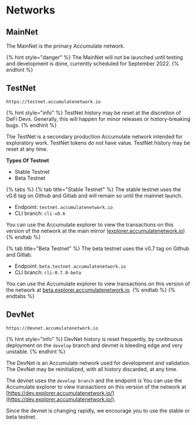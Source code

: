 # Networks

## MainNet

The MainNet is the primary Accumulate network.

{% hint style="danger" %}
The MainNet will not be launched until testing and development is done, currently scheduled for September 2022.
{% endhint %}

## TestNet

`https://testnet.accumulatenetwork.io`

{% hint style="info" %}
TestNet history may be reset at the discretion of DeFi Devs. Generally, this will happen for minor releases or history-breaking bugs.
{% endhint %}

The TestNet is a secondary production Accumulate network intended for exploratory work. TestNet tokens do not have value. TestNet history may be reset at any time.

**Types Of Testnet**

* Stable Testnet
* Beta Testnet

{% tabs %}
{% tab title="Stable Testnet" %}
The stable testnet uses the v0.6 tag on Github and Gitlab and will remain so until the mainnet launch.&#x20;

* Endpoint: `testnet.accumulatenetwork.io`
* CLI branch: `cli-v0.6`

You can use the Accumulate explorer to view the transactions on this version of the network at the main mirror ([explorer.accumulatenetwork.io](https://explorer.accumulatenetwork.io))
{% endtab %}

{% tab title="Beta Testnet" %}
The beta testnet uses the v0.7 tag on Github and Gitlab.&#x20;

* Endpoint: `beta.testnet.accumulatenetwork.io`
* CLI branch: `cli-0.7.0-beta`

&#x20;You can use the Accumulate explorer to view transactions on this version of the network at [beta.explorer.accumulatenetwork.io](https://beta.explorer.accumulatenetwork.io).
{% endtab %}
{% endtabs %}

## DevNet

`https://devnet.accumulatenetwork.io`

{% hint style="info" %}
DevNet history is reset frequently, by continuous deployment on the `develop` branch and devnet is bleeding edge and very unstable.
{% endhint %}

The DevNet is an Accumulate network used for development and validation. The DevNet may be reinitialized, with all history discarded, at any time.

The devnet uses the `develop branch` and the endpoint is You can use the Accumulate explorer to view transactions on this version of the network at[ ](https://dev.explorer.accumulatenetwork.io/)[https://dev.explorer.accumulatenetwork.io/](https://dev.explorer.accumulatenetwork.io/).

Since the devnet is changing rapidly, we encourage you to use the stable or beta testnet.
